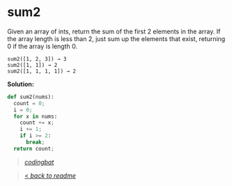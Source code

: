 # sum2

Given an array of ints, return the sum of the first 2 elements in the array. If the array length is less than 2, just sum up the elements that exist, returning 0 if the array is length 0.

```
sum2([1, 2, 3]) → 3
sum2([1, 1]) → 2
sum2([1, 1, 1, 1]) → 2
```

**Solution:**

```python
def sum2(nums):
  count = 0;
  i = 0;
  for x in nums:
    count += x;
    i += 1;
    if i >= 2:
      break;
  return count;
```

> _[codingbat](https://codingbat.com/prob/p192589)_

> [< _back to readme_](FINDREPLACEREADME)